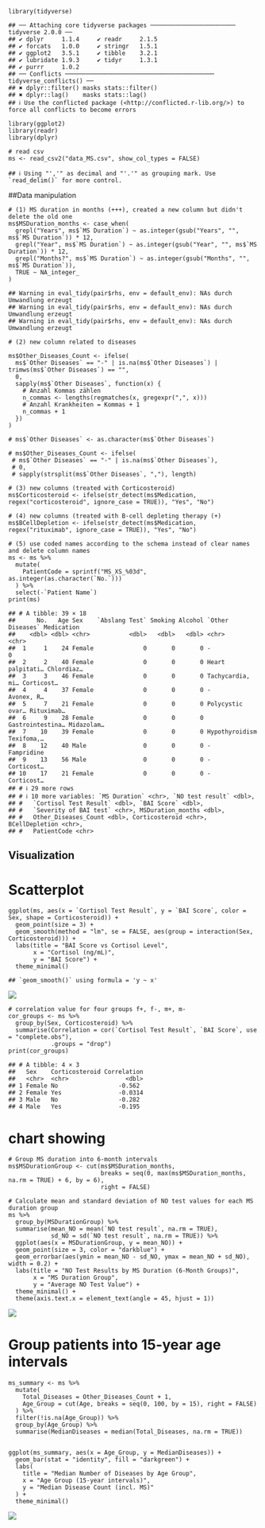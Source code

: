     library(tidyverse) 

    ## ── Attaching core tidyverse packages ──────────────────────── tidyverse 2.0.0 ──
    ## ✔ dplyr     1.1.4     ✔ readr     2.1.5
    ## ✔ forcats   1.0.0     ✔ stringr   1.5.1
    ## ✔ ggplot2   3.5.1     ✔ tibble    3.2.1
    ## ✔ lubridate 1.9.3     ✔ tidyr     1.3.1
    ## ✔ purrr     1.0.2     
    ## ── Conflicts ────────────────────────────────────────── tidyverse_conflicts() ──
    ## ✖ dplyr::filter() masks stats::filter()
    ## ✖ dplyr::lag()    masks stats::lag()
    ## ℹ Use the conflicted package (<http://conflicted.r-lib.org/>) to force all conflicts to become errors

    library(ggplot2) 
    library(readr) 
    library(dplyr) 

    # read csv
    ms <- read_csv2("data_MS.csv", show_col_types = FALSE)

    ## ℹ Using "','" as decimal and "'.'" as grouping mark. Use `read_delim()` for more control.

\##Data manipulation

    # (1) MS duration in months (+++), created a new column but didn't delete the old one
    ms$MSDuration_months <- case_when(
      grepl("Years", ms$`MS Duration`) ~ as.integer(gsub("Years", "", ms$`MS Duration`)) * 12,
      grepl("Year", ms$`MS Duration`) ~ as.integer(gsub("Year", "", ms$`MS Duration`)) * 12,
      grepl("Months?", ms$`MS Duration`) ~ as.integer(gsub("Months", "", ms$`MS Duration`)),
      TRUE ~ NA_integer_
    )

    ## Warning in eval_tidy(pair$rhs, env = default_env): NAs durch Umwandlung erzeugt
    ## Warning in eval_tidy(pair$rhs, env = default_env): NAs durch Umwandlung erzeugt
    ## Warning in eval_tidy(pair$rhs, env = default_env): NAs durch Umwandlung erzeugt

    # (2) new column related to diseases 

    ms$Other_Diseases_Count <- ifelse(
      ms$`Other Diseases` == "-" | is.na(ms$`Other Diseases`) | trimws(ms$`Other Diseases`) == "",
      0,
      sapply(ms$`Other Diseases`, function(x) {
        # Anzahl Kommas zählen
        n_commas <- lengths(regmatches(x, gregexpr(",", x)))
        # Anzahl Krankheiten = Kommas + 1
        n_commas + 1
      })
    )

    # ms$`Other Diseases` <- as.character(ms$`Other Diseases`)

    # ms$Other_Diseases_Count <- ifelse(
     # ms$`Other Diseases` == "-" | is.na(ms$`Other Diseases`),
     # 0,
     # sapply(strsplit(ms$`Other Diseases`, ","), length)

    # (3) new columns (treated with Corticosteroid)
    ms$Corticosteroid <- ifelse(str_detect(ms$Medication, regex("corticosteroid", ignore_case = TRUE)), "Yes", "No")

    # (4) new columns (treated with B-cell depleting therapy (+)
    ms$BCellDepletion <- ifelse(str_detect(ms$Medication, regex("rituximab", ignore_case = TRUE)), "Yes", "No")

    # (5) use coded names according to the schema instead of clear names and delete column names
    ms <- ms %>% 
      mutate(
        PatientCode = sprintf("MS_XS_%03d", as.integer(as.character(`No.`)))
      ) %>% 
      select(-`Patient Name`)
    print(ms)

    ## # A tibble: 39 × 18
    ##      No.   Age Sex    `Abslang Test` Smoking Alcohol `Other Diseases` Medication
    ##    <dbl> <dbl> <chr>           <dbl>   <dbl>   <dbl> <chr>            <chr>     
    ##  1     1    24 Female              0       0       0 -                0         
    ##  2     2    40 Female              0       0       0 Heart palpitati… Chlordiaz…
    ##  3     3    46 Female              0       0       0 Tachycardia, mi… Corticost…
    ##  4     4    37 Female              0       0       0 -                Avonex, R…
    ##  5     7    21 Female              0       0       0 Polycystic ovar… Rituximab…
    ##  6     9    28 Female              0       0       0 Gastrointestina… Midazolam…
    ##  7    10    39 Female              0       0       0 Hypothyroidism   Texifoma,…
    ##  8    12    40 Male                0       0       0 -                Fampridine
    ##  9    13    56 Male                0       0       0 -                Corticost…
    ## 10    17    21 Female              0       0       0 -                Corticost…
    ## # ℹ 29 more rows
    ## # ℹ 10 more variables: `MS Duration` <chr>, `NO test result` <dbl>,
    ## #   `Cortisol Test Result` <dbl>, `BAI Score` <dbl>,
    ## #   `Severity of BAI test` <chr>, MSDuration_months <dbl>,
    ## #   Other_Diseases_Count <dbl>, Corticosteroid <chr>, BCellDepletion <chr>,
    ## #   PatientCode <chr>

## Visualization

# Scatterplot

    ggplot(ms, aes(x = `Cortisol Test Result`, y = `BAI Score`, color = Sex, shape = Corticosteroid)) +
      geom_point(size = 3) +
      geom_smooth(method = "lm", se = FALSE, aes(group = interaction(Sex, Corticosteroid))) +
      labs(title = "BAI Score vs Cortisol Level",
           x = "Cortisol (ng/mL)",
           y = "BAI Score") +
      theme_minimal()

    ## `geom_smooth()` using formula = 'y ~ x'

![](Svenjas_initial_project_solution_files/figure-markdown_strict/unnamed-chunk-4-1.png)

    # correlation value for four groups f+, f-, m+, m-
    cor_groups <- ms %>%
      group_by(Sex, Corticosteroid) %>%
      summarise(Correlation = cor(`Cortisol Test Result`, `BAI Score`, use = "complete.obs"),
                .groups = "drop")
    print(cor_groups)

    ## # A tibble: 4 × 3
    ##   Sex    Corticosteroid Correlation
    ##   <chr>  <chr>                <dbl>
    ## 1 Female No                 -0.562 
    ## 2 Female Yes                -0.0314
    ## 3 Male   No                 -0.282 
    ## 4 Male   Yes                -0.195

# chart showing

    # Group MS duration into 6-month intervals
    ms$MSDurationGroup <- cut(ms$MSDuration_months, 
                              breaks = seq(0, max(ms$MSDuration_months, na.rm = TRUE) + 6, by = 6), 
                              right = FALSE)

    # Calculate mean and standard deviation of NO test values for each MS duration group
    ms %>%
      group_by(MSDurationGroup) %>%
      summarise(mean_NO = mean(`NO test result`, na.rm = TRUE),
                sd_NO = sd(`NO test result`, na.rm = TRUE)) %>%
      ggplot(aes(x = MSDurationGroup, y = mean_NO)) +
      geom_point(size = 3, color = "darkblue") +
      geom_errorbar(aes(ymin = mean_NO - sd_NO, ymax = mean_NO + sd_NO), width = 0.2) +
      labs(title = "NO Test Results by MS Duration (6-Month Groups)",
           x = "MS Duration Group",
           y = "Average NO Test Value") +
      theme_minimal() +
      theme(axis.text.x = element_text(angle = 45, hjust = 1))

![](Svenjas_initial_project_solution_files/figure-markdown_strict/unnamed-chunk-5-1.png)

# Group patients into 15-year age intervals

    ms_summary <- ms %>%
      mutate(
        Total_Diseases = Other_Diseases_Count + 1,
        Age_Group = cut(Age, breaks = seq(0, 100, by = 15), right = FALSE)
      ) %>%
      filter(!is.na(Age_Group)) %>%
      group_by(Age_Group) %>%
      summarise(MedianDiseases = median(Total_Diseases, na.rm = TRUE))


    ggplot(ms_summary, aes(x = Age_Group, y = MedianDiseases)) +
      geom_bar(stat = "identity", fill = "darkgreen") +
      labs(
        title = "Median Number of Diseases by Age Group",
        x = "Age Group (15-year intervals)",
        y = "Median Disease Count (incl. MS)"
      ) +
      theme_minimal()

![](Svenjas_initial_project_solution_files/figure-markdown_strict/unnamed-chunk-6-1.png)
